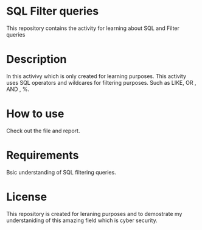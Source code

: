 # SQL Filter queries
This repository contains the activity for learning about SQL and Filter queries

# Description
In this activivy which is only created for learning purposes. This activity uses SQL operators and wildcares for filtering purposes. Such as LIKE, OR , AND , %. 
# How to use
Check out the file and report.

# Requirements
Bsic understanding of SQL filtering queries.

# License
This repository is created for leraning purposes and to demostrate my understaniding of this amazing field which is cyber security.
